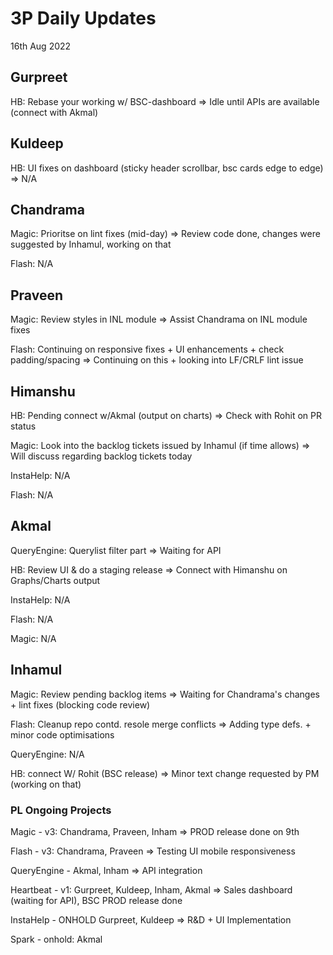# 3P Daily Updates
16th Aug 2022

## Gurpreet
HB: Rebase your working w/ BSC-dashboard => Idle until APIs are available (connect with Akmal)

## Kuldeep
HB: UI fixes on dashboard (sticky header scrollbar, bsc cards edge to edge) => N/A

## Chandrama
Magic: Prioritse on lint fixes (mid-day) => Review code done, changes were suggested by Inhamul, working on that 

Flash: N/A

## Praveen
Magic: Review styles in INL module => Assist Chandrama on INL module fixes

Flash: Continuing on responsive fixes + UI enhancements + check padding/spacing => Continuing on this + looking into LF/CRLF lint issue

## Himanshu
HB: Pending connect w/Akmal (output on charts) => Check with Rohit on PR status

Magic: Look into the backlog tickets issued by Inhamul (if time allows) => Will discuss regarding backlog tickets today 

InstaHelp: N/A

Flash: N/A

## Akmal
QueryEngine: Querylist filter part => Waiting for API

HB: Review UI & do a staging release => Connect with Himanshu on Graphs/Charts output

InstaHelp: N/A

Flash: N/A

Magic: N/A

## Inhamul
Magic: Review pending backlog items => Waiting for Chandrama's changes + lint fixes (blocking code review)

Flash: Cleanup repo contd. resole merge conflicts => Adding type defs. + minor code optimisations 

QueryEngine: N/A

HB: connect W/ Rohit (BSC release) => Minor text change requested by PM (working on that)

### PL Ongoing Projects
Magic - v3: Chandrama, Praveen, Inham => PROD release done on 9th

Flash - v3: Chandrama, Praveen => Testing UI mobile responsiveness

QueryEngine - Akmal, Inham => API integration

Heartbeat - v1: Gurpreet, Kuldeep, Inham, Akmal => Sales dashboard (waiting for API), BSC PROD release done

InstaHelp - ONHOLD Gurpreet, Kuldeep => R&D + UI Implementation

Spark - onhold: Akmal
